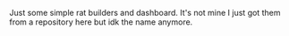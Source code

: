 Just some simple rat builders and dashboard. It's not mine I just got them from a repository here but idk the name anymore.
